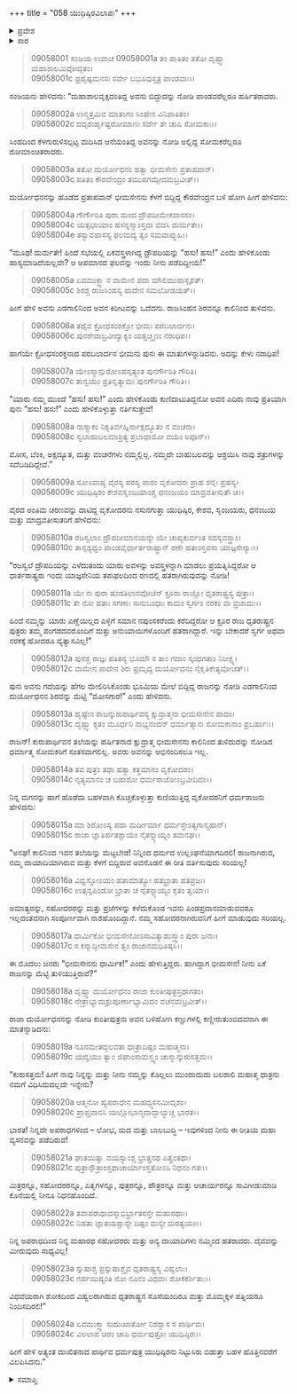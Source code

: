 +++
title = "058 ಯುಧಿಷ್ಠಿರವಿಲಾಪಃ"
+++

<details><summary>ಪ್ರವೇಶ</summary>


।।   ಓಂ ಓಂ ನಮೋ ನಾರಾಯಣಾಯ।।   ಶ್ರೀ ವೇದವ್ಯಾಸಾಯ ನಮಃ ।।

ಶ್ರೀ ಕೃಷ್ಣದ್ವೈಪಾಯನ ವೇದವ್ಯಾಸ ವಿರಚಿತ  

**ಶ್ರೀ ಮಹಾಭಾರತ**

**ಶಲ್ಯ ಪರ್ವ**

**ಗದಾಯುದ್ಧ ಪರ್ವ**

**ಅಧ್ಯಾಯ 58**

</details>

<details><summary>ಸಾರ</summary>

ಭೀಮಸೇನನು ಕೆಳಗೆ ಬಿದ್ದಿದ್ದ ದುರ್ಯೋಧನನನ್ನು ಒದೆದು ಕುಣಿದಾಡುತ್ತಾ ಆಡಿದ ಮಾತುಗಳು (1-12). ಯುಧಿಷ್ಠಿರನು ಕೆಳಗೆ ಬಿದ್ದಿದ್ದ ದುರ್ಯೋಧನನ ಬಳಿಸಾರಿ ವಿಲಪಿಸಿದುದು (13-24).


</details>


> 09058001 ಸಂಜಯ ಉವಾಚ
09058001a ತಂ ಪಾತಿತಂ ತತೋ ದೃಷ್ಟ್ವಾ ಮಹಾಶಾಲಮಿವೋದ್ಗತಂ।   
09058001c ಪ್ರಹೃಷ್ಟಮನಸಃ ಸರ್ವೇ ಬಭೂವುಸ್ತತ್ರ ಪಾಂಡವಾಃ।।

ಸಂಜಯನು ಹೇಳಿದನು: “ಮಹಾಶಾಲವೃಕ್ಷದಂತಿದ್ದ ಅವನು ಬಿದ್ದುದನ್ನು ನೋಡಿ ಪಾಂಡವರೆಲ್ಲರೂ ಹರ್ಷಿತರಾದರು.

> 09058002a ಉನ್ಮತ್ತಮಿವ ಮಾತಂಗಂ ಸಿಂಹೇನ ವಿನಿಪಾತಿತಂ।   
09058002c ದದೃಶುರ್ಹೃಷ್ಟರೋಮಾಣಃ ಸರ್ವೇ ತೇ ಚಾಪಿ ಸೋಮಕಾಃ।।

ಸಿಂಹದಿಂದ ಕೆಳಗುರುಳಿಸಲ್ಪಟ್ಟ ಮದಿಸಿದ ಆನೆಯಂತಿದ್ದ ಅವನನ್ನು ನೋಡಿ ಅಲ್ಲಿದ್ದ ಸೋಮಕರೆಲ್ಲರೂ ರೋಮಾಂಚಿತರಾದರು.

> 09058003a ತತೋ ದುರ್ಯೋಧನಂ ಹತ್ವಾ ಭೀಮಸೇನಃ ಪ್ರತಾಪವಾನ್।   
09058003c ಪತಿತಂ ಕೌರವೇಂದ್ರಂ ತಮುಪಗಮ್ಯೇದಮಬ್ರವೀತ್।।

ದುರ್ಯೋಧನನನ್ನು ಹೊಡೆದ ಪ್ರತಾಪವಾನ್ ಭೀಮಸೇನನು ಕೆಳಗೆ ಬಿದ್ದಿದ್ದ ಕೌರವೇಂದ್ರನ ಬಳಿ ಹೋಗಿ ಹೀಗೆ ಹೇಳಿದನು:

> 09058004a ಗೌರ್ಗೌರಿತಿ ಪುರಾ ಮಂದ ದ್ರೌಪದೀಮೇಕವಾಸಸಂ।   
09058004c ಯತ್ಸಭಾಯಾಂ ಹಸನ್ನಸ್ಮಾಂಸ್ತದಾ ವದಸಿ ದುರ್ಮತೇ।।   
09058004e ತಸ್ಯಾವಹಾಸಸ್ಯ ಫಲಮದ್ಯ ತ್ವಂ ಸಮವಾಪ್ನುಹಿ।।

“ಮೂಢ! ದುರ್ಮತೇ! ಹಿಂದೆ ಸಭೆಯಲ್ಲಿ ಏಕವಸ್ತ್ರಳಾಗಿದ್ದ ದ್ರೌಪದಿಯನ್ನು “ಹಸು! ಹಸು!” ಎಂದು ಹೇಳಿಕೊಂಡು ಹಾಸ್ಯಮಾಡಿದೆಯಲ್ಲವೇ? ಆ ಅಪಮಾನದ ಫಲವನ್ನು ಇಂದು ನೀನು ಪಡೆದಿದ್ದೀಯೆ!”

> 09058005a ಏವಮುಕ್ತ್ವಾ ಸ ವಾಮೇನ ಪದಾ ಮೌಲಿಮುಪಾಸ್ಪೃಶತ್।   
09058005c ಶಿರಶ್ಚ ರಾಜಸಿಂಹಸ್ಯ ಪಾದೇನ ಸಮಲೋಡಯತ್।।

ಹೀಗೆ ಹೇಳಿ ಅವನು ಎಡಗಾಲಿನಿಂದ ಅವನ ಕಿರೀಟವನ್ನು ಒದೆದನು. ರಾಜಸಿಂಹನ ಶಿರವನ್ನೂ ಕಾಲಿನಿಂದ ತುಳಿದನು.

> 09058006a ತಥೈವ ಕ್ರೋಧಸಂರಕ್ತೋ ಭೀಮಃ ಪರಬಲಾರ್ದನಃ।   
09058006c ಪುನರೇವಾಬ್ರವೀದ್ವಾಕ್ಯಂ ಯತ್ತಚ್ಚೃಣು ನರಾಧಿಪ।।

ಹಾಗೆಯೇ ಕ್ರೋಧಸಂರಕ್ತನಾದ ಪರಬಲಾರ್ದನ ಭೀಮನು ಪುನಃ ಈ ಮಾತುಗಳನ್ನಾಡಿದನು. ಅದನ್ನು ಕೇಳು ನರಾಧಿಪ!

> 09058007a ಯೇಽಸ್ಮಾನ್ಪುರೋಽಪನೃತ್ಯಂತ ಪುನರ್ಗೌರಿತಿ ಗೌರಿತಿ।   
09058007c ತಾನ್ವಯಂ ಪ್ರತಿನೃತ್ಯಾಮಃ ಪುನರ್ಗೌರಿತಿ ಗೌರಿತಿ।।

“ಯಾರು ನಮ್ಮ ಮುಂದೆ “ಹಸು! ಹಸು!” ಎಂದು ಹೇಳಿಕೊಂಡು ಕುಣಿದಾಟುತಿದ್ದನೋ ಅವನ ಎದಿರು ನಾವು ಪ್ರತಿಯಾಗಿ ಪುನಃ “ಹಸು! ಹಸು!” ಎಂದು ಹೇಳಿಕೊಳ್ಳುತ್ತಾ ನರ್ತಿಸುತ್ತೇವೆ!

> 09058008a ನಾಸ್ಮಾಕಂ ನಿಕೃತಿರ್ವಹ್ನಿರ್ನಾಕ್ಷದ್ಯೂತಂ ನ ವಂಚನಾ।   
09058008c ಸ್ವಬಾಹುಬಲಮಾಶ್ರಿತ್ಯ ಪ್ರಬಾಧಾಮೋ ವಯಂ ರಿಪೂನ್।।

ಮೋಸ, ಬೆಂಕಿ, ಅಕ್ಷದ್ಯೂತ, ಮತ್ತು ವಂಚನೆಗಳು ನಮ್ಮಲ್ಲಿಲ್ಲ. ನಮ್ಮದೇ ಬಾಹುಬಲವನ್ನು ಆಶ್ರಯಿಸಿ ನಾವು ಶತ್ರುಗಳನ್ನು ಸದೆಬಡಿದಿದ್ದೇವೆ.”

> 09058009a ಸೋಽವಾಪ್ಯ ವೈರಸ್ಯ ಪರಸ್ಯ ಪಾರಂ
	ವೃಕೋದರಃ ಪ್ರಾಹ ಶನೈಃ ಪ್ರಹಸ್ಯ।   
> 09058009c ಯುಧಿಷ್ಠಿರಂ ಕೇಶವಸೃಂಜಯಾಂಶ್ಚ
	ಧನಂಜಯಂ ಮಾದ್ರವತೀಸುತೌ ಚ।।   

ವೈರದ ಅಂತಿಮ ಚರಣವನ್ನು ದಾಟಿದ್ದ ವೃಕೋದರನು ನಸುನಗುತ್ತಾ ಯುಧಿಷ್ಠಿರ, ಕೇಶವ, ಸೃಂಜಯರು, ಧನಂಜಯ ಮತ್ತು ಮಾದ್ರವತೀಸುತರಿಗೆ ಹೇಳಿದನು:

> 09058010a ರಜಸ್ವಲಾಂ ದ್ರೌಪದೀಮಾನಯನ್ಯೇ
	ಯೇ ಚಾಪ್ಯಕುರ್ವಂತ ಸದಸ್ಯವಸ್ತ್ರಾಂ।   
> 09058010c ತಾನ್ಪಶ್ಯಧ್ವಂ ಪಾಂಡವೈರ್ಧಾರ್ತರಾಷ್ಟ್ರಾನ್
	ರಣೇ ಹತಾಂಸ್ತಪಸಾ ಯಾಜ್ಞಸೇನ್ಯಾಃ।।   

“ರಜಸ್ವಲೆ ದ್ರೌಪದಿಯನ್ನು ಎಳೆದುತಂದು ಯಾರು ಅವಳನ್ನು ಅವಸ್ತ್ರಳನ್ನಾಗಿ ಮಾಡಲು ಪ್ರಯತ್ನಿಸಿದ್ದರೋ ಆ ಧಾರ್ತರಾಷ್ಟ್ರರು ಇಂದು ಯಾಜ್ಞಸೇನಿಯ ತಪಃಫಲದಿಂದ ರಣದಲ್ಲಿ ಹತರಾಗಿರುವುದನ್ನು ನೋಡಿ!

> 09058011a ಯೇ ನಃ ಪುರಾ ಷಂಡತಿಲಾನವೋಚನ್
	ಕ್ರೂರಾ ರಾಜ್ಞೋ ಧೃತರಾಷ್ಟ್ರಸ್ಯ ಪುತ್ರಾಃ।   
> 09058011c ತೇ ನೋ ಹತಾಃ ಸಗಣಾಃ ಸಾನುಬಂಧಾಃ
	ಕಾಮಂ ಸ್ವರ್ಗಂ ನರಕಂ ವಾ ವ್ರಜಾಮಃ।।   

ಹಿಂದೆ ನಮ್ಮನ್ನು ಯಾರು ಎಣ್ಣೆಯಿಲ್ಲದ ಎಳ್ಳಿಗೆ ಸಮಾನ ನಪುಂಸಕರೆಂದು ಕರೆದಿದ್ದರೋ ಆ ಕ್ರೂರ ರಾಜ ಧೃತರಾಷ್ಟ್ರನ ಪುತ್ರರು ತಮ್ಮ ಪಂಗಡದವರೊಂದಿಗೆ ಮತ್ತು ಅನುಯಾಯಿಗಳೊಂದಿಗೆ ಹತರಾಗಿದ್ದಾರೆ. ಇನ್ನು ಬೇಕಾದರೆ ಸ್ವರ್ಗ ಅಥವಾ ನರಕಕ್ಕೆ ಹೋದರೂ ವ್ಯತ್ಯಾಸವಿಲ್ಲ!”

> 09058012a ಪುನಶ್ಚ ರಾಜ್ಞಃ ಪತಿತಸ್ಯ ಭೂಮೌ
	ಸ ತಾಂ ಗದಾಂ ಸ್ಕಂಧಗತಾಂ ನಿರೀಕ್ಷ್ಯ।   
> 09058012c ವಾಮೇನ ಪಾದೇನ ಶಿರಃ ಪ್ರಮೃದ್ಯ
	ದುರ್ಯೋಧನಂ ನೈಕೃತಿಕೇತ್ಯವೋಚತ್।।   

ಪುನಃ ಅವನು ಗದೆಯನ್ನು ಹೆಗಲ ಮೇಲಿರಿಸಿಕೊಂಡು ಭೂಮಿಯ ಮೇಲೆ ಬಿದ್ದಿದ್ದ ರಾಜನನ್ನು ನೋಡಿ ಎಡಗಾಲಿನಿಂದ ದುರ್ಯೋಧನನ ಶಿರವನ್ನು ಮೆಟ್ಟಿ “ಮೋಸಗಾರ!” ಎಂದು ಹೇಳಿದನು.

> 09058013a ಹೃಷ್ಟೇನ ರಾಜನ್ಕುರುಪಾರ್ಥಿವಸ್ಯ
	ಕ್ಷುದ್ರಾತ್ಮನಾ ಭೀಮಸೇನೇನ ಪಾದಂ।   
> 09058013c ದೃಷ್ಟ್ವಾ ಕೃತಂ ಮೂರ್ಧನಿ ನಾಭ್ಯನಂದನ್
	ಧರ್ಮಾತ್ಮಾನಃ ಸೋಮಕಾನಾಂ ಪ್ರಬರ್ಹಾಃ।।   

ರಾಜನ್! ಕುರುಪಾರ್ಥಿವನ ತಲೆಯನ್ನು ಹರ್ಷಿತನಾದ ಕ್ಷುದ್ರಾತ್ಮ ಭೀಮಸೇನನು ಕಾಲಿನಿಂದ ತುಳಿದುದನ್ನು ನೋಡಿದ ಧರ್ಮಾತ್ಮ ಸೋಮಕರಿಗೆ ಸಂತಸವಾಗಲಿಲ್ಲ. ಅವರು ಅವನನ್ನು ಅಭಿನಂದಿಸಲೂ ಇಲ್ಲ.

> 09058014a ತವ ಪುತ್ರಂ ತಥಾ ಹತ್ವಾ ಕತ್ಥಮಾನಂ ವೃಕೋದರಂ।   
09058014c ನೃತ್ಯಮಾನಂ ಚ ಬಹುಶೋ ಧರ್ಮರಾಜೋಽಬ್ರವೀದಿದಂ।।

ನಿನ್ನ ಮಗನನ್ನು ಹಾಗೆ ಹೊಡೆದು ಬಹಳವಾಗಿ ಕೊಚ್ಚಿಕೊಳ್ಳುತ್ತಾ ಕುಣಿಯುತ್ತಿದ್ದ ವೃಕೋದರನಿಗೆ ಧರ್ಮರಾಜನು ಹೇಳಿದನು:

> 09058015a ಮಾ ಶಿರೋಽಸ್ಯ ಪದಾ ಮರ್ದೀರ್ಮಾ ಧರ್ಮಸ್ತೇಽತ್ಯಗಾನ್ಮಹಾನ್।   
09058015c ರಾಜಾ ಜ್ಞಾತಿರ್ಹತಶ್ಚಾಯಂ ನೈತನ್ನ್ಯಾಯ್ಯಂ ತವಾನಘ।।

“ಅನಘ! ಕಾಲಿನಿಂದ ಇವನ ತಲೆಯನ್ನು ಮೆಟ್ಟಬೇಡ! ನಿನ್ನಿಂದ ಧರ್ಮದ ಉಲ್ಲಂಘನೆಯಾಗದಿರಲಿ! ರಾಜನಾಗಿರುವ, ನಮ್ಮ ದಾಯಾದಿಯಾಗಿರುವ ಮತ್ತು ಕೆಳಗೆ ಬಿದ್ದಿರುವ ಅವನೊಡನೆ ಈ ರೀತಿ ವರ್ತಿಸುವುದು ಸರಿಯಲ್ಲ!

> 09058016a ವಿಧ್ವಸ್ತೋಽಯಂ ಹತಾಮಾತ್ಯೋ ಹತಭ್ರಾತಾ ಹತಪ್ರಜಃ।   
09058016c ಉತ್ಸನ್ನಪಿಂಡೋ ಭ್ರಾತಾ ಚ ನೈತನ್ನ್ಯಾಯ್ಯಂ ಕೃತಂ ತ್ವಯಾ।।

ಅಮಾತ್ಯರನ್ನು, ಸಹೋದರರನ್ನು ಮತ್ತು ಪ್ರಜೆಗಳನ್ನು ಕಳೆದುಕೊಂಡ ಇವನು ಪಿಂಡಪ್ರದಾನಮಾಡುವವರೂ ಇಲ್ಲದಂತವನಾಗಿ ಸಂಪೂರ್ಣವಾಗಿ ನಾಶಹೊಂದಿದ್ದಾನೆ. ನಮ್ಮ ಸಹೋದರನಾಗಿರುವನಿಗೆ ಹೀಗೆ ಮಾಡುವುದು ಸರಿಯಲ್ಲ.

> 09058017a ಧಾರ್ಮಿಕೋ ಭೀಮಸೇನೋಽಸಾವಿತ್ಯಾಹುಸ್ತ್ವಾಂ ಪುರಾ ಜನಾಃ।   
09058017c ಸ ಕಸ್ಮಾದ್ಭೀಮಸೇನ ತ್ವಂ ರಾಜಾನಮಧಿತಿಷ್ಠಸಿ।।

ಈ ಮೊದಲು ಜನರು “ಭೀಮಸೇನನು ಧಾರ್ಮಿಕ!” ಎಂದು ಹೇಳುತ್ತಿದ್ದರು. ಹಾಗಿದ್ದಾಗ ಭೀಮಸೇನ! ನೀನು ಏಕೆ ರಾಜನನ್ನು ಮೆಟ್ಟಿ ತುಳಿಯುತ್ತಿರುವೆ?”

> 09058018a ದೃಷ್ಟ್ವಾ ದುರ್ಯೋಧನಂ ರಾಜಾ ಕುಂತೀಪುತ್ರಸ್ತಥಾಗತಂ।   
09058018c ನೇತ್ರಾಭ್ಯಾಮಶ್ರುಪೂರ್ಣಾಭ್ಯಾಮಿದಂ ವಚನಮಬ್ರವೀತ್।।

ರಾಜಾ ದುರ್ಯೋಧನನನ್ನು ನೋಡಿ ಕುಂತೀಪುತ್ರನು ಅವನ ಬಳಿಹೋಗಿ ಕಣ್ಣುಗಳಲ್ಲಿ ಕಣ್ಣೀರುತುಂಬಿದವನಾಗಿ ಈ ಮಾತನ್ನಾಡಿದನು:

> 09058019a ನೂನಮೇತದ್ಬಲವತಾ ಧಾತ್ರಾದಿಷ್ಟಂ ಮಹಾತ್ಮನಾ।   
09058019c ಯದ್ವಯಂ ತ್ವಾಂ ಜಿಘಾಂಸಾಮಸ್ತ್ವಂ ಚಾಸ್ಮಾನ್ಕುರುಸತ್ತಮ।।

“ಕುರುಸತ್ತಮ! ಹೀಗೆ ನಾವು ನಿನ್ನನ್ನು ಮತ್ತು ನೀನು ನಮ್ಮನ್ನು ಕೊಲ್ಲಲು ಮುಂದಾದುದು ಬಲಶಾಲಿ ಮಹಾತ್ಮ ಧಾತ್ರನು ನಮಗೆ ವಿಧಿಸಿದುದಲ್ಲದೇ ಇನ್ನೇನು?

> 09058020a ಆತ್ಮನೋ ಹ್ಯಪರಾಧೇನ ಮಹದ್ವ್ಯಸನಮೀದೃಶಂ।   
09058020c ಪ್ರಾಪ್ತವಾನಸಿ ಯಲ್ಲೋಭಾನ್ಮದಾದ್ಬಾಲ್ಯಾಚ್ಚ ಭಾರತ।।

ಭಾರತ! ನಿನ್ನದೇ ಅಪರಾಧಗಳಿಂದ – ಲೋಭ, ಮದ ಮತ್ತು ಬಾಲಬುದ್ಧಿ – ಇವುಗಳಿಂದ ನೀನು ಈ ರೀತಿಯ ಮಹಾ ವ್ಯಸನವನ್ನು ಪಡೆದಿರುವೆ!

> 09058021a ಘಾತಯಿತ್ವಾ ವಯಸ್ಯಾಂಶ್ಚ ಭ್ರಾತೄನಥ ಪಿತೄಂತಥಾ।   
09058021c ಪುತ್ರಾನ್ಪೌತ್ರಾಂಸ್ತಥಾಚಾರ್ಯಾಂಸ್ತತೋಽಸಿ ನಿಧನಂ ಗತಃ।।

ಮಿತ್ರರನ್ನೂ, ಸಹೋದರರನ್ನೂ, ಪಿತೃಗಳನ್ನೂ, ಪುತ್ರರನ್ನೂ, ಪೌತ್ರರನ್ನೂ ಮತ್ತು ಆಚಾರ್ಯರನ್ನೂ ಸಾವಿಗೀಡುಮಾಡಿ ಕೊನೆಯಲ್ಲಿ ನೀನೂ ನಿಧನಹೊಂದಿದೆ.

> 09058022a ತವಾಪರಾಧಾದಸ್ಮಾಭಿರ್ಭ್ರಾತರಸ್ತೇ ಮಹಾರಥಾಃ।   
09058022c ನಿಹತಾ ಜ್ಞಾತಯಶ್ಚಾನ್ಯೇ ದಿಷ್ಟಂ ಮನ್ಯೇ ದುರತ್ಯಯಂ।।

ನಿನ್ನ ಅಪರಾಧದಿಂದ ನಿನ್ನ ಮಹಾರಥ ಸಹೋದರರು ಮತ್ತು ಅನ್ಯ ದಾಯಾದಿಗಳು ನಮ್ಮಿಂದ ಹತರಾದರು. ದೈವವನ್ನು ಮೀರುವುದು ಸಾಧ್ಯವಿಲ್ಲ!

> 09058023a ಸ್ನುಷಾಶ್ಚ ಪ್ರಸ್ನುಷಾಶ್ಚೈವ ಧೃತರಾಷ್ಟ್ರಸ್ಯ ವಿಹ್ವಲಾಃ।   
09058023c ಗರ್ಹಯಿಷ್ಯಂತಿ ನೋ ನೂನಂ ವಿಧವಾಃ ಶೋಕಕರ್ಶಿತಾಃ।।

ವಿಧವೆಯರಾಗಿ ಶೋಕದಿಂದ ವಿಹ್ವಲರಾಗಿರುವ ಧೃತರಾಷ್ಟ್ರನ ಸೊಸೆಯಂದಿರೂ ಮತ್ತು ಮೊಮ್ಮಕ್ಕಳ ಪತ್ನಿಯರೂ ನಿಂದಿಸದಿರಲಿ!”

> 09058024a ಏವಮುಕ್ತ್ವಾ ಸುದುಃಖಾರ್ತೋ ನಿಶಶ್ವಾಸ ಸ ಪಾರ್ಥಿವಃ।   
09058024c ವಿಲಲಾಪ ಚಿರಂ ಚಾಪಿ ಧರ್ಮಪುತ್ರೋ ಯುಧಿಷ್ಠಿರಃ।।

ಹೀಗೆ ಹೇಳಿ ಅತ್ಯಂತ ದುಃಖಿತನಾದ ಪಾರ್ಥಿವ ಧರ್ಮಪುತ್ರ ಯುಧಿಷ್ಠಿರನು ನಿಟ್ಟುಸಿರು ಬಿಡುತ್ತಾ ಬಹಳ ಹೊತ್ತಿನವರೆಗೆ ವಿಲಪಿಸಿದನು.”


<details><summary>ಸಮಾಪ್ತಿ</summary>
ಇತಿ ಶ್ರೀಮಹಾಭಾರತೇ ಶಲ್ಯಪರ್ವಣಿ ಗದಾಯುದ್ಧಪರ್ವಣಿ ಯುಧಿಷ್ಠಿರವಿಲಾಪೇ ಅಷ್ಟಪಂಚಾಶತ್ತಮೋಽಧ್ಯಾಯಃ।।  
ಇದು ಶ್ರೀಮಹಾಭಾರತದಲ್ಲಿ ಶಲ್ಯಪರ್ವದಲ್ಲಿ ಗದಾಯುದ್ಧಪರ್ವದಲ್ಲಿ ಯುಧಿಷ್ಠಿರವಿಲಾಪ ಎನ್ನುವ ಐವತ್ತೆಂಟನೇ ಅಧ್ಯಾಯವು.

</details>
